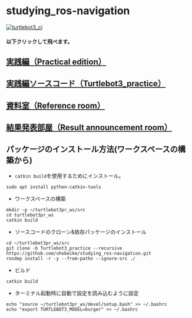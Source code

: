 # studying_ros-navigation
[![turtlebot3_ci](https://github.com/uhobeike/studying_ros-navigation/workflows/turtlebot3_ci/badge.svg?branch=Turtlebot3_practice&event=push)](https://github.com/uhobeike/studying_ros-navigation/actions?query=workflow%3Aturtlebot3_ci)

#### 以下クリックして飛べます。

## [実践編（Practical edition）](https://github.com/uhobeike/studying_ros-navigation/tree/Practical_edition)
## [実践編ソースコード（Turtlebot3_practice）](https://github.com/uhobeike/studying_ros-navigation/tree/Turtlebot3_practice)
## [資料室（Reference room）](https://github.com/uhobeike/studying_ros-navigation/tree/Reference_room)
## [結果発表部屋（Result announcement room）](https://github.com/uhobeike/studying_ros-navigation/tree/Result_announcement_room)

## パッケージのインストール方法(ワークスペースの構築から)

* `catkin build`を使用するためにインストール。
```
sudo apt install python-catkin-tools
```
* ワークスペースの構築
```
mkdir -p ~/turtlebot3pr_ws/src
cd turtlebot3pr_ws
catkin build
```
* ソースコードのクローン&依存パッケージのインストール
```
cd ~/turtlebot3pr_ws/src
git clone -b Turtlebot3_practice --recursive https://github.com/uhobeike/studying_ros-navigation.git
rosdep install -r -y --from-paths --ignore-src ./
```
* ビルド
```
catkin build
```
* ターミナル起動時に自動で設定を読み込むように設定
```
echo "source ~/turtlebot3pr_ws/devel/setup.bash" >> ~/.bashrc
echo "export TURTLEBOT3_MODEL=burger" >> ~/.bashrc
```

